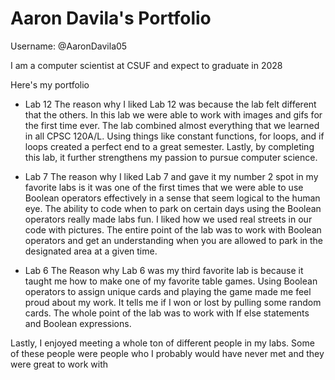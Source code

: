 # Aaron Davila's Portfolio

Username: @AaronDavila05

I am a computer scientist at CSUF and expect to graduate in 2028

Here's my portfolio

* Lab 12
  The reason why I liked Lab 12 was because the lab felt different that the others. In this lab we were able to work with images and gifs for the first time ever. The lab combined almost everything that we learned in all CPSC 120A/L. Using things like constant functions, for loops, and if loops created a perfect end to a great semester. Lastly, by completing this lab, it further strengthens my passion to pursue computer science.

* Lab 7
  The reason why I liked Lab 7 and gave it my number 2 spot in my favorite labs is it was one of the first times that we were able to use Boolean operators effectively in a sense that seem logical to the human eye. The ability to code when to park on certain days using the Boolean operators really made labs fun. I liked how we used real streets in our code with pictures. The entire point of the lab was to work with Boolean operators and get an understanding when you are allowed to park in the designated area at a given time.

* Lab 6
  The Reason why Lab 6 was my third favorite lab is because it taught me how to make one of my favorite table games. Using Boolean operators to assign unique cards and playing the game made me feel proud about my work. It tells me if I won or lost by pulling some random cards. The whole point of the lab was to work with If else statements and Boolean expressions.

Lastly, I enjoyed meeting a whole ton of different people in my labs. Some of these people were people who I probably would have never met and they were great to work with

